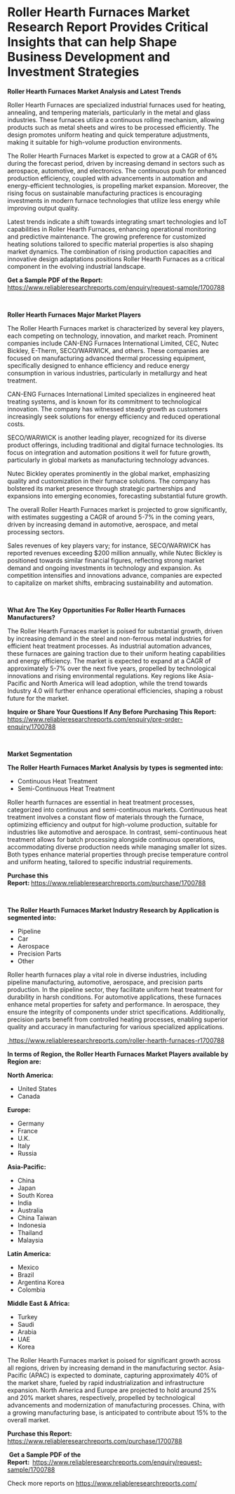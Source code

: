 <p><h1>Roller Hearth Furnaces Market Research Report Provides Critical Insights that can help Shape Business Development and Investment Strategies</h1></p><p><strong>Roller Hearth Furnaces Market Analysis and Latest Trends</strong></p>
<p><p>Roller Hearth Furnaces are specialized industrial furnaces used for heating, annealing, and tempering materials, particularly in the metal and glass industries. These furnaces utilize a continuous rolling mechanism, allowing products such as metal sheets and wires to be processed efficiently. The design promotes uniform heating and quick temperature adjustments, making it suitable for high-volume production environments.</p><p>The Roller Hearth Furnaces Market is expected to grow at a CAGR of 6% during the forecast period, driven by increasing demand in sectors such as aerospace, automotive, and electronics. The continuous push for enhanced production efficiency, coupled with advancements in automation and energy-efficient technologies, is propelling market expansion. Moreover, the rising focus on sustainable manufacturing practices is encouraging investments in modern furnace technologies that utilize less energy while improving output quality.</p><p>Latest trends indicate a shift towards integrating smart technologies and IoT capabilities in Roller Hearth Furnaces, enhancing operational monitoring and predictive maintenance. The growing preference for customized heating solutions tailored to specific material properties is also shaping market dynamics. The combination of rising production capacities and innovative design adaptations positions Roller Hearth Furnaces as a critical component in the evolving industrial landscape.</p></p>
<p><strong>Get a Sample PDF of the Report:&nbsp;</strong> <a href="https://www.reliableresearchreports.com/enquiry/request-sample/1700788?utm_campaign=2243&utm_medium=2&utm_source=Github&utm_content=ia&utm_term=08042025&utm_id=roller-hearth-furnaces">https://www.reliableresearchreports.com/enquiry/request-sample/1700788</a></p>
<p>&nbsp;</p>
<p><strong>Roller Hearth Furnaces Major Market Players</strong></p>
<p><p>The Roller Hearth Furnaces market is characterized by several key players, each competing on technology, innovation, and market reach. Prominent companies include CAN-ENG Furnaces International Limited, CEC, Nutec Bickley, E-Therm, SECO/WARWICK, and others. These companies are focused on manufacturing advanced thermal processing equipment, specifically designed to enhance efficiency and reduce energy consumption in various industries, particularly in metallurgy and heat treatment.</p><p>CAN-ENG Furnaces International Limited specializes in engineered heat treating systems, and is known for its commitment to technological innovation. The company has witnessed steady growth as customers increasingly seek solutions for energy efficiency and reduced operational costs. </p><p>SECO/WARWICK is another leading player, recognized for its diverse product offerings, including traditional and digital furnace technologies. Its focus on integration and automation positions it well for future growth, particularly in global markets as manufacturing technology advances.</p><p>Nutec Bickley operates prominently in the global market, emphasizing quality and customization in their furnace solutions. The company has bolstered its market presence through strategic partnerships and expansions into emerging economies, forecasting substantial future growth.</p><p>The overall Roller Hearth Furnaces market is projected to grow significantly, with estimates suggesting a CAGR of around 5-7% in the coming years, driven by increasing demand in automotive, aerospace, and metal processing sectors. </p><p>Sales revenues of key players vary; for instance, SECO/WARWICK has reported revenues exceeding $200 million annually, while Nutec Bickley is positioned towards similar financial figures, reflecting strong market demand and ongoing investments in technology and expansion. As competition intensifies and innovations advance, companies are expected to capitalize on market shifts, embracing sustainability and automation.</p></p>
<p>&nbsp;</p>
<p><strong>What Are The Key Opportunities For Roller Hearth Furnaces Manufacturers?</strong></p>
<p><p>The Roller Hearth Furnaces market is poised for substantial growth, driven by increasing demand in the steel and non-ferrous metal industries for efficient heat treatment processes. As industrial automation advances, these furnaces are gaining traction due to their uniform heating capabilities and energy efficiency. The market is expected to expand at a CAGR of approximately 5-7% over the next five years, propelled by technological innovations and rising environmental regulations. Key regions like Asia-Pacific and North America will lead adoption, while the trend towards Industry 4.0 will further enhance operational efficiencies, shaping a robust future for the market.</p></p>
<p><strong>Inquire or Share Your Questions If Any Before Purchasing This Report:</strong> <a href="https://www.reliableresearchreports.com/enquiry/pre-order-enquiry/1700788?utm_campaign=2243&utm_medium=2&utm_source=Github&utm_content=ia&utm_term=08042025&utm_id=roller-hearth-furnaces">https://www.reliableresearchreports.com/enquiry/pre-order-enquiry/1700788</a></p>
<p>&nbsp;</p>
<p><strong>Market Segmentation</strong></p>
<p><strong>The Roller Hearth Furnaces Market Analysis by types is segmented into:</strong></p>
<p><ul><li>Continuous Heat Treatment</li><li>Semi-Continuous Heat Treatment</li></ul></p>
<p><p>Roller hearth furnaces are essential in heat treatment processes, categorized into continuous and semi-continuous markets. Continuous heat treatment involves a constant flow of materials through the furnace, optimizing efficiency and output for high-volume production, suitable for industries like automotive and aerospace. In contrast, semi-continuous heat treatment allows for batch processing alongside continuous operations, accommodating diverse production needs while managing smaller lot sizes. Both types enhance material properties through precise temperature control and uniform heating, tailored to specific industrial requirements.</p></p>
<p><strong>Purchase this Report:&nbsp;</strong><a href="https://www.reliableresearchreports.com/purchase/1700788?utm_campaign=2243&utm_medium=2&utm_source=Github&utm_content=ia&utm_term=08042025&utm_id=roller-hearth-furnaces">https://www.reliableresearchreports.com/purchase/1700788</a></p>
<p>&nbsp;</p>
<p><strong>The Roller Hearth Furnaces Market Industry Research by Application is segmented into:</strong></p>
<p><ul><li>Pipeline</li><li>Car</li><li>Aerospace</li><li>Precision Parts</li><li>Other</li></ul></p>
<p><p>Roller hearth furnaces play a vital role in diverse industries, including pipeline manufacturing, automotive, aerospace, and precision parts production. In the pipeline sector, they facilitate uniform heat treatment for durability in harsh conditions. For automotive applications, these furnaces enhance metal properties for safety and performance. In aerospace, they ensure the integrity of components under strict specifications. Additionally, precision parts benefit from controlled heating processes, enabling superior quality and accuracy in manufacturing for various specialized applications.</p></p>
<p><a href="https://www.reliableresearchreports.com/roller-hearth-furnaces-r1700788?utm_campaign=2243&utm_medium=2&utm_source=Github&utm_content=ia&utm_term=08042025&utm_id=roller-hearth-furnaces">&nbsp;https://www.reliableresearchreports.com/roller-hearth-furnaces-r1700788</a></p>
<p><strong>In terms of Region, the Roller Hearth Furnaces Market Players available by Region are:</strong></p>
<p>
    <p> <strong> North America: </strong>
        <ul>
            <li>United States</li>
            <li>Canada</li>
        </ul>
        </p> 
    <p> <strong> Europe: </strong>
        <ul>
            <li>Germany</li>
            <li>France</li>
            <li>U.K.</li>
            <li>Italy</li>
            <li>Russia</li>
        </ul>
        </p> 
    <p> <strong> Asia-Pacific: </strong>
        <ul>
            <li>China</li>
            <li>Japan</li>
            <li>South Korea</li>
            <li>India</li>
            <li>Australia</li>
            <li>China Taiwan</li>
            <li>Indonesia</li>
            <li>Thailand</li>
            <li>Malaysia</li>
        </ul>
        </p> 
    <p> <strong> Latin America: </strong>
        <ul>
            <li>Mexico</li>
            <li>Brazil</li>
            <li>Argentina Korea</li>
            <li>Colombia</li>
        </ul>
        </p> 
    <p> <strong> Middle East & Africa: </strong>
        <ul>
            <li>Turkey</li>
            <li>Saudi</li>
            <li>Arabia</li>
            <li>UAE</li>
            <li>Korea</li>
        </ul>
    </p>
    </p>
<p><p>The Roller Hearth Furnaces market is poised for significant growth across all regions, driven by increasing demand in the manufacturing sector. Asia-Pacific (APAC) is expected to dominate, capturing approximately 40% of the market share, fueled by rapid industrialization and infrastructure expansion. North America and Europe are projected to hold around 25% and 20% market shares, respectively, propelled by technological advancements and modernization of manufacturing processes. China, with a growing manufacturing base, is anticipated to contribute about 15% to the overall market.</p></p>
<p><strong>Purchase this Report: </strong><a href="https://www.reliableresearchreports.com/purchase/1700788?utm_campaign=2243&utm_medium=2&utm_source=Github&utm_content=ia&utm_term=08042025&utm_id=roller-hearth-furnaces">https://www.reliableresearchreports.com/purchase/1700788</a></p>
<p>&nbsp;<strong>Get a Sample PDF of the Report:&nbsp;&nbsp;</strong><a href="https://www.reliableresearchreports.com/enquiry/request-sample/1700788?utm_campaign=2243&utm_medium=2&utm_source=Github&utm_content=ia&utm_term=08042025&utm_id=roller-hearth-furnaces">https://www.reliableresearchreports.com/enquiry/request-sample/1700788</a></p>
<p><strong></strong></p>
<p>Check more reports on <a href="https://www.reliableresearchreports.com/?utm_campaign=2243&utm_medium=2&utm_source=Github&utm_content=ia&utm_term=08042025&utm_id=roller-hearth-furnaces">https://www.reliableresearchreports.com/</a></p>